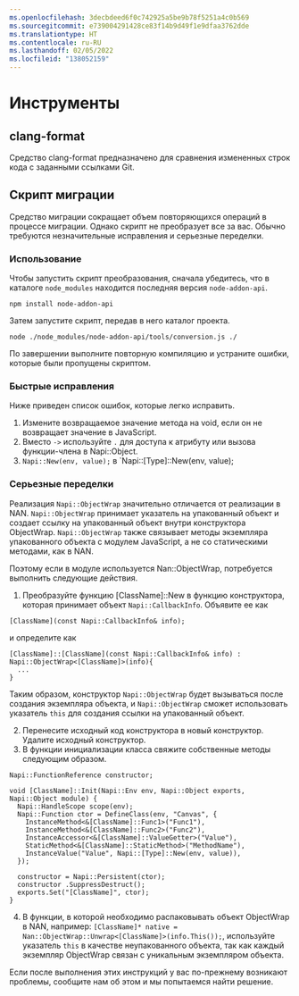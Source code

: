 ```yaml
---
ms.openlocfilehash: 3decbdeed6f0c742925a5be9b78f5251a4c0b569
ms.sourcegitcommit: e739004291428ce83f14b9d49f1e9dfaa3762dde
ms.translationtype: HT
ms.contentlocale: ru-RU
ms.lasthandoff: 02/05/2022
ms.locfileid: "138052159"
---
```

# <a name="tools"></a>Инструменты

## <a name="clang-format"></a>clang-format

Средство clang-format предназначено для сравнения измененных строк кода с заданными ссылками Git.

## <a name="migration-script"></a>Скрипт миграции

Средство миграции сокращает объем повторяющихся операций в процессе миграции. Однако скрипт не преобразует все за вас. Обычно требуются незначительные исправления и серьезные переделки.

### <a name="how-to-use"></a>Использование

Чтобы запустить скрипт преобразования, сначала убедитесь, что в каталоге `node_modules` находится последняя версия `node-addon-api`.
```
npm install node-addon-api
```

Затем запустите скрипт, передав в него каталог проекта.
```
node ./node_modules/node-addon-api/tools/conversion.js ./
```

По завершении выполните повторную компиляцию и устраните ошибки, которые были пропущены скриптом.


### <a name="quick-fixes"></a>Быстрые исправления
Ниже приведен список ошибок, которые легко исправить.
  1. Измените возвращаемое значение метода на void, если он не возвращает значение в JavaScript.
  2. Вместо `->` используйте `.` для доступа к атрибуту или вызова функции-члена в Napi::Object.
  3. `Napi::New(env, value);` в `Napi::[Type]::New(env, value);


### <a name="major-reconstructions"></a>Серьезные переделки
Реализация `Napi::ObjectWrap` значительно отличается от реализации в NAN. `Napi::ObjectWrap` принимает указатель на упакованный объект и создает ссылку на упакованный объект внутри конструктора ObjectWrap. `Napi::ObjectWrap` также связывает методы экземпляра упакованного объекта с модулем JavaScript, а не со статическими методами, как в NAN.

Поэтому если в модуле используется Nan::ObjectWrap, потребуется выполнить следующие действия.

  1. Преобразуйте функцию [ClassName]::New в функцию конструктора, которая принимает объект `Napi::CallbackInfo`. Объявите ее как
```
[ClassName](const Napi::CallbackInfo& info);
```
и определите как
```
[ClassName]::[ClassName](const Napi::CallbackInfo& info) : Napi::ObjectWrap<[ClassName]>(info){
  ...
}
```
Таким образом, конструктор `Napi::ObjectWrap` будет вызываться после создания экземпляра объекта, и `Napi::ObjectWrap` сможет использовать указатель `this` для создания ссылки на упакованный объект.

  2. Перенесите исходный код конструктора в новый конструктор. Удалите исходный конструктор.
  3. В функции инициализации класса свяжите собственные методы следующим образом.
```
Napi::FunctionReference constructor;

void [ClassName]::Init(Napi::Env env, Napi::Object exports, Napi::Object module) {
  Napi::HandleScope scope(env);
  Napi::Function ctor = DefineClass(env, "Canvas", {
    InstanceMethod<&[ClassName]::Func1>("Func1"),
    InstanceMethod<&[ClassName]::Func2>("Func2"),
    InstanceAccessor<&[ClassName]::ValueGetter>("Value"),
    StaticMethod<&[ClassName]::StaticMethod>("MethodName"),
    InstanceValue("Value", Napi::[Type]::New(env, value)),
  });

  constructor = Napi::Persistent(ctor);
  constructor .SuppressDestruct();
  exports.Set("[ClassName]", ctor);
}
```
  4. В функции, в которой необходимо распаковывать объект ObjectWrap в NAN, например: `[ClassName]* native = Nan::ObjectWrap::Unwrap<[ClassName]>(info.This());`, используйте указатель `this` в качестве неупакованного объекта, так как каждый экземпляр ObjectWrap связан с уникальным экземпляром объекта.


Если после выполнения этих инструкций у вас по-прежнему возникают проблемы, сообщите нам об этом и мы попытаемся найти решение.
